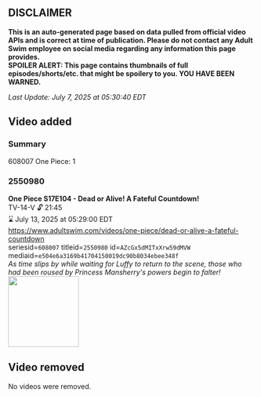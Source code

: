 ## DISCLAIMER
**This is an auto-generated page based on data pulled from official video APIs and is correct at time of publication. Please do not contact any Adult Swim employee on social media regarding any information this page provides.**  
**SPOILER ALERT: This page contains thumbnails of full episodes/shorts/etc. that might be spoilery to you. YOU HAVE BEEN WARNED.**  

_Last Update: July 7, 2025 at 05:30:40 EDT_
## Video added
### Summary
608007 One Piece: 1  
### 2550980
**One Piece S17E104 - Dead or Alive! A Fateful Countdown!**  
TV-14-V 🔓 21:45  
⌛ July 13, 2025 at 05:29:00 EDT  
https://www.adultswim.com/videos/one-piece/dead-or-alive-a-fateful-countdown  
seriesid=`608007` titleid=`2550980` id=`AZcGx5dMITxXrw59dMVW` mediaid=`e504e6a3169b41704150019dc90b8034ebee348f`  
_As time slips by while waiting for Luffy to return to the scene, those who had been roused by Princess Mansherry's powers begin to falter!_  
<a href="https://media.cdn.adultswim.com/uploads/20250609/thumbnails/2_25691834518-OP732_S17E104.jpg"><img src="https://media.cdn.adultswim.com/uploads/20250609/thumbnails/2_25691834518-OP732_S17E104.jpg" height="144px" /></a>
## Video removed
No videos were removed.  
